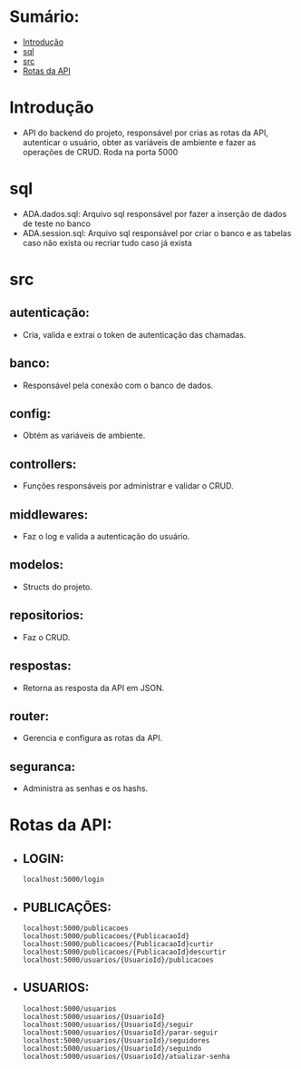 # Sumário:
* [Introdução](#introdução)
* [sql](#sql)
* [src](#src)
* [Rotas da API](#rotas-da-api)

# Introdução
  * API do backend do projeto, responsável por crias as rotas da API, autenticar o usuário, obter as variáveis de ambiente e fazer as operações de CRUD. Roda na porta 5000

# sql
  * ADA.dados.sql: Arquivo sql responsável por fazer a inserção de dados de teste no banco
  * ADA.session.sql: Arquivo sql responsável por criar o banco e as tabelas caso não exista ou recriar tudo caso já exista

# src
  ## autenticação: 
  * Cria, valida e extrai o token de autenticação das chamadas.
  ## banco: 
  * Responsável pela conexão com o banco de dados. 
  ## config:
  * Obtém as variáveis de ambiente.
  ## controllers:
  * Funções responsáveis por administrar e validar o CRUD.
  ## middlewares:
  * Faz o log e valida a autenticação do usuário.
  ## modelos:
  * Structs do projeto.
  ## repositorios:
  * Faz o CRUD.
  ## respostas:
  * Retorna as resposta da API em JSON.
  ## router:
  * Gerencia e configura as rotas da API.
  ## seguranca:
  * Administra as senhas e os hashs.

# Rotas da API:
  * ## LOGIN: 
        localhost:5000/login
  * ## PUBLICAÇÕES:
        localhost:5000/publicacoes 
        localhost:5000/publicacoes/{PublicacaoId}
        localhost:5000/publicacoes/{PublicacaoId}curtir
        localhost:5000/publicacoes/{PublicacaoId}descurtir
        localhost:5000/usuarios/{UsuarioId}/publicacoes
  * ## USUARIOS:
        localhost:5000/usuarios
        localhost:5000/usuarios/{UsuarioId}
        localhost:5000/usuarios/{UsuarioId}/seguir
        localhost:5000/usuarios/{UsuarioId}/parar-seguir
        localhost:5000/usuarios/{UsuarioId}/seguidores
        localhost:5000/usuarios/{UsuarioId}/seguindo
        localhost:5000/usuarios/{UsuarioId}/atualizar-senha




